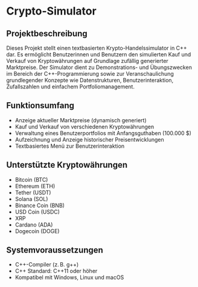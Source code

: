 # Crypto-Simulator

## Projektbeschreibung

Dieses Projekt stellt einen textbasierten Krypto-Handelssimulator in C++ dar. Es ermöglicht Benutzerinnen und Benutzern den simulierten Kauf und Verkauf von Kryptowährungen auf Grundlage zufällig generierter Marktpreise. Der Simulator dient zu Demonstrations- und Übungszwecken im Bereich der C++-Programmierung sowie zur Veranschaulichung grundlegender Konzepte wie Datenstrukturen, Benutzerinteraktion, Zufallszahlen und einfachem Portfoliomanagement.

## Funktionsumfang

- Anzeige aktueller Marktpreise (dynamisch generiert)
- Kauf und Verkauf von verschiedenen Kryptowährungen
- Verwaltung eines Benutzerportfolios mit Anfangsguthaben (100.000 $)
- Aufzeichnung und Anzeige historischer Preisentwicklungen
- Textbasiertes Menü zur Benutzerinteraktion

## Unterstützte Kryptowährungen

- Bitcoin (BTC)  
- Ethereum (ETH)  
- Tether (USDT)  
- Solana (SOL)  
- Binance Coin (BNB)  
- USD Coin (USDC)  
- XRP  
- Cardano (ADA)  
- Dogecoin (DOGE)

## Systemvoraussetzungen

- C++-Compiler (z. B. g++)
- C++ Standard: C++11 oder höher
- Kompatibel mit Windows, Linux und macOS

